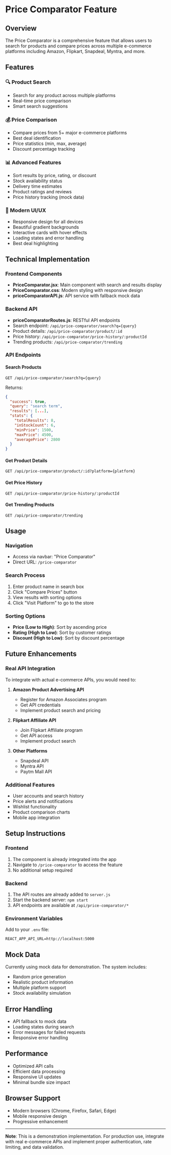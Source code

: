 # Price Comparator Feature

## Overview
The Price Comparator is a comprehensive feature that allows users to search for products and compare prices across multiple e-commerce platforms including Amazon, Flipkart, Snapdeal, Myntra, and more.

## Features

### 🔍 Product Search
- Search for any product across multiple platforms
- Real-time price comparison
- Smart search suggestions

### 💰 Price Comparison
- Compare prices from 5+ major e-commerce platforms
- Best deal identification
- Price statistics (min, max, average)
- Discount percentage tracking

### 📊 Advanced Features
- Sort results by price, rating, or discount
- Stock availability status
- Delivery time estimates
- Product ratings and reviews
- Price history tracking (mock data)

### 🎨 Modern UI/UX
- Responsive design for all devices
- Beautiful gradient backgrounds
- Interactive cards with hover effects
- Loading states and error handling
- Best deal highlighting

## Technical Implementation

### Frontend Components
- **PriceComparator.jsx**: Main component with search and results display
- **PriceComparator.css**: Modern styling with responsive design
- **priceComparatorAPI.js**: API service with fallback mock data

### Backend API
- **priceComparatorRoutes.js**: RESTful API endpoints
- Search endpoint: `/api/price-comparator/search?q={query}`
- Product details: `/api/price-comparator/product/:id`
- Price history: `/api/price-comparator/price-history/:productId`
- Trending products: `/api/price-comparator/trending`

### API Endpoints

#### Search Products
```
GET /api/price-comparator/search?q={query}
```
Returns:
```json
{
  "success": true,
  "query": "search term",
  "results": [...],
  "stats": {
    "totalResults": 8,
    "inStockCount": 6,
    "minPrice": 1500,
    "maxPrice": 4500,
    "averagePrice": 2800
  }
}
```

#### Get Product Details
```
GET /api/price-comparator/product/:id?platform={platform}
```

#### Get Price History
```
GET /api/price-comparator/price-history/:productId
```

#### Get Trending Products
```
GET /api/price-comparator/trending
```

## Usage

### Navigation
- Access via navbar: "Price Comparator"
- Direct URL: `/price-comparator`

### Search Process
1. Enter product name in search box
2. Click "Compare Prices" button
3. View results with sorting options
4. Click "Visit Platform" to go to the store

### Sorting Options
- **Price (Low to High)**: Sort by ascending price
- **Rating (High to Low)**: Sort by customer ratings
- **Discount (High to Low)**: Sort by discount percentage

## Future Enhancements

### Real API Integration
To integrate with actual e-commerce APIs, you would need to:

1. **Amazon Product Advertising API**
   - Register for Amazon Associates program
   - Get API credentials
   - Implement product search and pricing

2. **Flipkart Affiliate API**
   - Join Flipkart Affiliate program
   - Get API access
   - Implement product search

3. **Other Platforms**
   - Snapdeal API
   - Myntra API
   - Paytm Mall API

### Additional Features
- User accounts and search history
- Price alerts and notifications
- Wishlist functionality
- Product comparison charts
- Mobile app integration

## Setup Instructions

### Frontend
1. The component is already integrated into the app
2. Navigate to `/price-comparator` to access the feature
3. No additional setup required

### Backend
1. The API routes are already added to `server.js`
2. Start the backend server: `npm start`
3. API endpoints are available at `/api/price-comparator/*`

### Environment Variables
Add to your `.env` file:
```
REACT_APP_API_URL=http://localhost:5000
```

## Mock Data
Currently using mock data for demonstration. The system includes:
- Random price generation
- Realistic product information
- Multiple platform support
- Stock availability simulation

## Error Handling
- API fallback to mock data
- Loading states during search
- Error messages for failed requests
- Responsive error handling

## Performance
- Optimized API calls
- Efficient data processing
- Responsive UI updates
- Minimal bundle size impact

## Browser Support
- Modern browsers (Chrome, Firefox, Safari, Edge)
- Mobile responsive design
- Progressive enhancement

---

**Note**: This is a demonstration implementation. For production use, integrate with real e-commerce APIs and implement proper authentication, rate limiting, and data validation.
